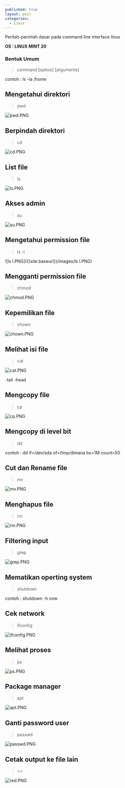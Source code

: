 ```yaml
---
published: true
layout: post
categories:
  - Linux
---
```

Peritah-perintah dasar pada command line interface linux

**OS : LINUX MINT 20**

### Bentuk Umum
> command [optios] [arguments]

contoh : ls -la /home

## Mengetahui direktori
> pwd

![pwd.PNG]({{site.baseurl}}/images/pwd.PNG)

## Berpindah direktori
> cd

![cd.PNG]({{site.baseurl}}/images/cd.PNG)

## List file
> ls

![ls.PNG]({{site.baseurl}}/images/ls.PNG)

## Akses admin
> su

![su.PNG]({{site.baseurl}}/images/su.PNG)

## Mengetahui permission file
> ls -l

![ls l.PNG]({{site.baseurl}}/images/ls l.PNG)

## Mengganti permission file
> chmod

![chmod.PNG]({{site.baseurl}}/images/chmod.PNG)

## Kepemilikan file
> chown

![chown.PNG]({{site.baseurl}}/images/chown.PNG)

## Melihat isi file
> cat

![cat.PNG]({{site.baseurl}}/images/cat.PNG)

-tail
-head

## Mengcopy file
> cp

![cp.PNG]({{site.baseurl}}/images/cp.PNG)

## Mengcopy di level bit
> dd

contoh : dd if=/dev/sda of=/tmp/dimana bs=1M count=50

## Cut dan Rename file
> mv

![mv.PNG]({{site.baseurl}}/images/mv.PNG)

## Menghapus file
> rm

![rm.PNG]({{site.baseurl}}/images/rm.PNG)


## Filtering input
> grep

![grep.PNG]({{site.baseurl}}/images/grep.PNG)

## Mematikan operting system
> shutdown

contoh : shutdown -h now

## Cek network 
> ifconfig

![ifconfig.PNG]({{site.baseurl}}/images/ifconfig.PNG)

## Melihat proses
> ps

![ps.PNG]({{site.baseurl}}/images/ps.PNG)

## Package manager
> apt

![apt.PNG]({{site.baseurl}}/images/apt.PNG)

## Ganti password user
> passwd

![passwd.PNG]({{site.baseurl}}/images/passwd.PNG)

## Cetak output ke file lain
> \>\>

![red.PNG]({{site.baseurl}}/images/red.PNG)
